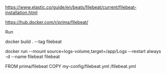 https://www.elastic.co/guide/en/beats/filebeat/current/filebeat-installation.html 

https://hub.docker.com/r/prima/filebeat/

Run

docker build . --tag filebeat

docker run --mount source=logs-volume,target=/app/Logs --restart always -d --name filebeat filebeat

FROM prima/filebeat
COPY my-config/filebeat.yml /filebeat.yml